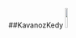 ##KavanozKedy
<img src="https://encrypted-tbn0.gstatic.com/images?q=tbn:ANd9GcRPVRcyeUODKncQtJRFUHc4t59sEXkHFrcVdQ&s" width="10%">
